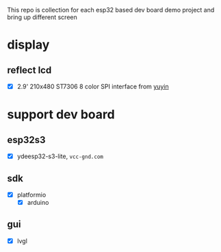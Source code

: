 This repo is collection for each esp32 based dev board demo project
and bring up different screen

# display
## reflect lcd
- [x] 2.9' 210x480 ST7306 8 color SPI interface from [yuyin](www.osptek.com)

# support dev board
## esp32s3
- [x] ydeesp32-s3-lite, `vcc-gnd.com`

## sdk
- [x] platformio
	 - [x] arduino

## gui
- [x] lvgl



